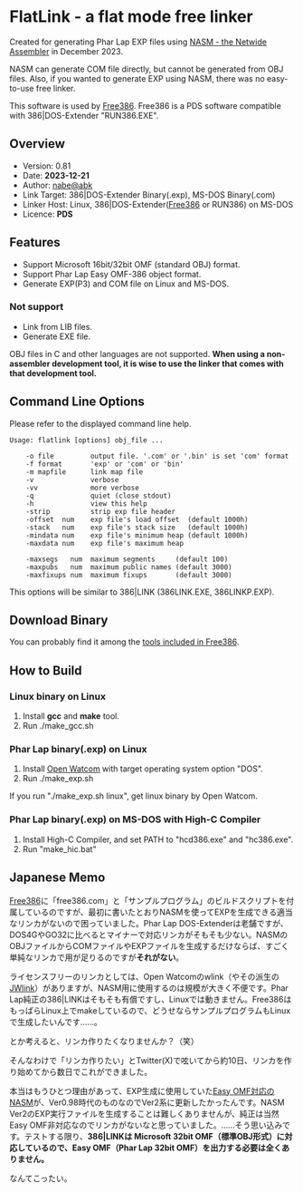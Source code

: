 # FlatLink - a flat mode free linker

Created for generating Phar Lap EXP files using [NASM - the Netwide Assembler](https://github.com/netwide-assembler/nasm) in December 2023.

NASM can generate COM file directly, but cannot be generated from OBJ files.
Also, if you wanted to generate EXP using NASM, there was no easy-to-use free linker.

This software is used by [Free386](https://github.com/nabe-abk/free386).
Free386 is a PDS software compatible with 386|DOS-Extender "RUN386.EXE".


## Overview

* Version: 0.81
* Date: **2023-12-21**
* Author: [nabe@abk](https://twitter.com/nabe_abk)
* Link Target: 386|DOS-Extender Binary(.exp), MS-DOS Binary(.com)
* Linker Host: Linux, 386|DOS-Extender([Free386](https://github.com/nabe-abk/free386) or RUN386) on MS-DOS
* Licence: **PDS**


## Features

- Support Microsoft 16bit/32bit OMF (standard OBJ) format.
- Support Phar Lap Easy OMF-386 object format.
- Generate EXP(P3) and COM file on Linux and MS-DOS.


### Not support

- Link from LIB files.
- Generate EXE file.

OBJ files in C and other languages are not supported.
**When using a non-assembler development tool, it is wise to use the linker that comes with that development tool.**


## Command Line Options

Please refer to the displayed command line help.

```
Usage: flatlink [options] obj_file ...

    -o file         output file. '.com' or '.bin' is set 'com' format
    -f format       'exp' or 'com' or 'bin'
    -m mapfile      link map file
    -v              verbose
    -vv             more verbose
    -q              quiet (close stdout)
    -h              view this help
    -strip          strip exp file header
    -offset  num    exp file's load offset  (default 1000h)
    -stack   num    exp file's stack size   (default 1000h)
    -mindata num    exp file's minimum heap (default 1000h)
    -maxdata num    exp file's maximum heap

    -maxsegs   num  maximum segments     (default 100)
    -maxpubs   num  maximum public names (default 3000)
    -maxfixups num  maximum fixups       (default 3000)
```

This options will be similar to 386|LINK (386LINK.EXE, 386LINKP.EXP).


## Download Binary

You can probably find it among the [tools included in Free386](https://github.com/nabe-abk/free386/tree/main/tools).


## How to Build

### Linux binary on Linux

1. Install **gcc** and **make** tool.
2. Run ./make_gcc.sh

### Phar Lap binary(.exp) on Linux

1. Install [Open Watcom](https://github.com/open-watcom/open-watcom-v2) with target operating system option "DOS".
2. Run ./make_exp.sh

If you run "./make_exp.sh linux", get linux binary by Open Watcom.


### Phar Lap binary(.exp) on MS-DOS with High-C Compiler

1. Install High-C Compiler, and set PATH to "hcd386.exe" and "hc386.exe".
2. Run "make_hic.bat"


## Japanese Memo

[Free386](https://github.com/nabe-abk/free386)に「free386.com」と「サンプルプログラム」のビルドスクリプトを付属しているのですが、最初に書いたとおりNASMを使ってEXPを生成できる適当なリンカがないので困っていました。Phar Lap DOS-Extenderは老舗ですが、DOS4GやGO32に比べるとマイナーで対応リンカがそもそも少ない。NASMのOBJファイルからCOMファイルやEXPファイルを生成するだけならば、すごく単純なリンカで用が足りるのですが**それがない**。

ライセンスフリーのリンカとしては、Open Watcomのwlink（やその派生の[JWlink](https://github.com/JWasm/JWlink)）がありますが、NASM用に使用するのは規模が大きく不便です。Phar Lap純正の386|LINKはそもそも有償ですし、Linuxでは動きません。Free386はもっぱらLinux上でmakeしているので、どうせならサンプルプログラムもLinuxで生成したいんです……。

とか考えると、リンカ作りたくなりませんか？（笑）

そんなわけで「リンカ作りたい」とTwitter(X)で呟いてから約10日、リンカを作り始めてから数日でこれができました。

本当はもうひとつ理由があって、EXP生成に使用していた[Easy OMF対応のNASM](https://www.purose.net/befis/download/nasm/)が、Ver0.98時代のものなのでVer2系に更新したかったんです。NASM Ver2のEXP実行ファイルを生成することは難しくありませんが、純正は当然Easy OMF非対応なのでリンカがないなと思っていました。……そう思い込みです。テストする限り、**386|LINKは Microsoft 32bit OMF（標準OBJ形式）に対応しているので、Easy OMF（Phar Lap 32bit OMF）を出力する必要は全くありません。**

なんてこったい。

